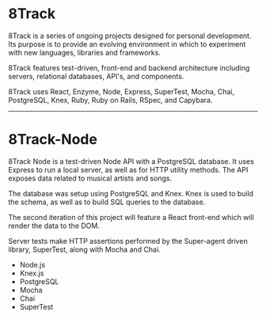 # 8Track  

8Track is a series of ongoing projects designed for personal development. Its purpose is to provide an evolving environment in which to experiment with new languages, libraries and frameworks.

8Track features test-driven, front-end and backend architecture including servers, relational databases, API's, and components.

8Track uses React, Enzyme, Node, Express, SuperTest, Mocha, Chai, PostgreSQL, Knex, Ruby, Ruby on Rails, RSpec, and Capybara.

-----

# 8Track-Node

8Track Node is a test-driven Node API with a PostgreSQL database. It uses Express to run a local server, as well as for HTTP utility methods. The API exposes data related to musical artists and songs.

The database was setup using PostgreSQL and Knex. Knex is used to build the schema, as well as to build SQL queries to the database.

The second iteration of this project will feature a React front-end which will render the data to the DOM.

Server tests make HTTP assertions performed by the Super-agent driven library, SuperTest, along with Mocha and Chai.

* Node.js
* Knex.js
* PostgreSQL
* Mocha
* Chai
* SuperTest
